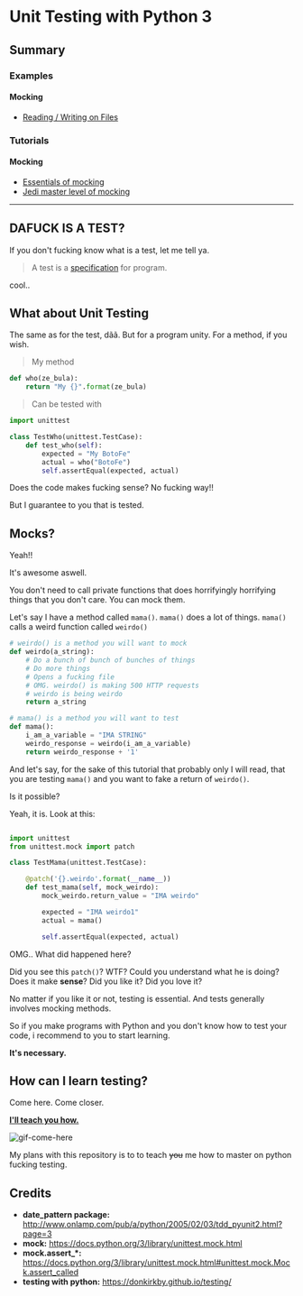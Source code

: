 # Unit Testing with Python 3

## Summary

### Examples
#### Mocking
* [Reading / Writing on Files][reading-writing-on-files]

### Tutorials
#### Mocking
* [Essentials of mocking][essentials]
* [Jedi master level of mocking][advanced]

---

## DAFUCK IS A TEST?

If you don't fucking know what is a test, let me tell ya.

> A test is a [specification] for program.

cool..

## What about Unit Testing

The same as for the test, dãã. But for a program unity. For a method, if you wish.

> My method

```` python
def who(ze_bula):
    return "My {}".format(ze_bula)
````

> Can be tested with


```` python
import unittest

class TestWho(unittest.TestCase):
    def test_who(self):
        expected = "My BotoFe"
        actual = who("BotoFe")
        self.assertEqual(expected, actual)
````

Does the code makes fucking sense?
No fucking way!!

But I guarantee to you that is tested.

## Mocks?

Yeah!!

It's awesome aswell.

You don't need to call private functions that does horrifyingly horrifying things that you don't care.
You can mock them.

Let's say I have a method called `mama()`. `mama()` does a lot of things. `mama()` calls a weird function called `weirdo()`

```` python
# weirdo() is a method you will want to mock
def weirdo(a_string):
    # Do a bunch of bunch of bunches of things
    # Do more things
    # Opens a fucking file
    # OMG. weirdo() is making 500 HTTP requests
    # weirdo is being weirdo
    return a_string

# mama() is a method you will want to test
def mama():
    i_am_a_variable = "IMA STRING"
    weirdo_response = weirdo(i_am_a_variable)
    return weirdo_response + '1'
````

And let's say, for the sake of this tutorial that probably only I will read, that you are testing `mama()` and you want to fake a return of `weirdo()`.

Is it possible?

Yeah, it is. Look at this:

```` python

import unittest
from unittest.mock import patch

class TestMama(unittest.TestCase):

    @patch('{}.weirdo'.format(__name__))
    def test_mama(self, mock_weirdo):
        mock_weirdo.return_value = "IMA weirdo"

        expected = "IMA weirdo1"
        actual = mama()

        self.assertEqual(expected, actual)

````
OMG.. What did happened here?

Did you see this `patch()`? WTF?
Could you understand what he is doing?
Does it make **sense**?
Did you like it?
Did you love it?

No matter if you like it or not, testing is essential.
And tests generally involves mocking methods.

So if you make programs with Python and you don't know how to test your code, i recommend to you to start learning.

**It's necessary.**

## How can I learn testing?

Come here. Come closer.

**[I'll teach you how.][summary]**

![gif-come-here]

My plans with this repository is to to teach ~~you~~ me how to master on python fucking testing.


## Credits
* **date_pattern package:** http://www.onlamp.com/pub/a/python/2005/02/03/tdd_pyunit2.html?page=3
* **mock:** https://docs.python.org/3/library/unittest.mock.html
* **mock.assert_\*:** https://docs.python.org/3/library/unittest.mock.html#unittest.mock.Mock.assert_called
* **testing with python:** https://donkirkby.github.io/testing/


[specification]: http://langrsoft.com/2006/06/05/are-tests-specs/
[gif-come-here]: https://media.giphy.com/media/3ohA2VpfGovSNE8ESI/giphy.gif

[summary]: ./docs/en/

[be-patient]: https://media.giphy.com/media/xT9KVmZwJl7fnigeAg/giphy.gif

[reading-writing-on-files]: ./docs/en/mocking/examples/reading-writing-on-files.md
[essentials]: ./docs/en/mocking/essentials
[advanced]: ./docs/en/mocking/advanced